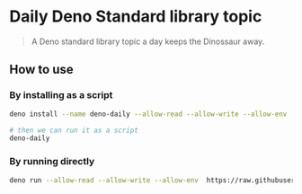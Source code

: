 # Daily Deno Standard library topic

> A Deno standard library topic a day keeps the Dinossaur away.

## How to use

### By installing as a script

```bash
deno install --name deno-daily --allow-read --allow-write --allow-env  https://raw.githubusercontent.com/kivS/deno-daily/main/main.ts

# then we can run it as a script
deno-daily
```

### By running directly

```bash
deno run --allow-read --allow-write --allow-env  https://raw.githubusercontent.com/kivS/deno-daily/main/main.ts
```
